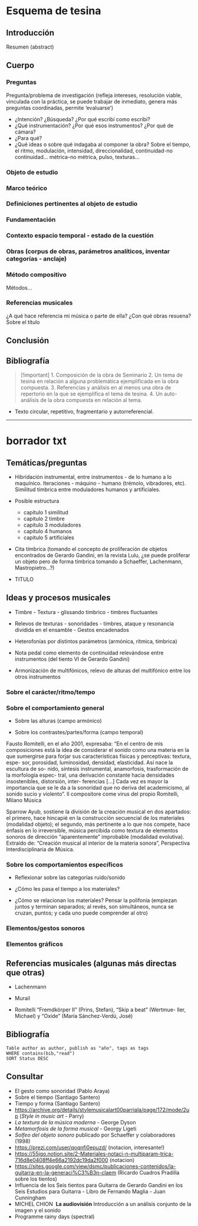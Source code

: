 # Esquema de tesina

## Introducción

Resumen (abstract)
## Cuerpo

### Preguntas

Pregunta/problema de investigación (refleja intereses, resolución viable, vinculada con la práctica, se puede trabajar de inmediato, genera más preguntas coordinadas, permite ‘evaluarse’)

- ¿Intención? ¿Búsqueda? ¿Por qué escribí como escribí?
- ¿Qué instrumentación? ¿Por qué esos instrumentos? ¿Por qué de cámara?
- ¿Para qué?
- ¿Qué ideas o sobre qué indagaba al componer la obra? Sobre el tiempo, el ritmo, modulación, intensidad, direccionalidad, continuidad-no continuidad... métrica-no métrica, pulso, texturas...
### Objeto de estudio

### Marco teórico

### Definiciones pertinentes al objeto de estudio

### Fundamentación

### Contexto espacio temporal - estado de la cuestión

### Obras (corpus de obras, parámetros analíticos, inventar categorías - anclaje)

### Método compositivo

Métodos…
### Referencias musicales

¿A qué hace referencia mi música o parte de ella? ¿Con qué obras resuena?
Sobre el título
## Conclusión

## Bibliografía


> [!important] 1. Composición de la obra de Seminario
> 2. Un tema de tesina en relación a alguna problemática ejemplificada en la obra compuesta.
> 3. Referencias y análisis en al menos una obra de repertorio en la que se ejemplifica el tema de tesina.
> 4. Un auto-análisis de la obra compuesta en relación al tema.
* Texto circular, repetitivo, fragmentario y autorreferencial.
---
# borrador txt
## Temáticas/preguntas
- Hibridación instrumental, entre instrumentos - de lo humano a lo maquínico. Iteraciones - máquino - humano (trémolo, vibradores, etc). Similitud tímbrica entre moduladores humanos y artificiales.

- Posible estructura
	- capitulo 1 similitud
	- capitulo 2 timbre
	- capitulo 3 moduladores
	- capitulo 4 humanos
	- capitulo 5 artificiales

- Cita tímbrica (tomando el concepto de proliferación de objetos encontrados de Gerardo Gandini, en la revista Lulu, ¿se puede proliferar un objeto pero de forma tímbrica tomando a Schaeffer, Lachenmann, Mastropietro…?)
    
- TITULO

## Ideas y procesos musicales
- Timbre - Textura - glissando tímbrico - timbres fluctuantes
    
- Relevos de texturas - sonoridades - timbres, ataque y resonancia dividida en el ensamble - Gestos encadenados
    
- Heterofonías por distintos parámetros (armónica, rítmica, tímbrica)
    
- Nota pedal como elemento de continuidad relevándose entre instrumentos (del tiento VI de Gerardo Gandini)
    
- Armonización de multifónicos, relevo de alturas del multifónico entre los otros instrumentos
### Sobre el carácter/ritmo/tempo
### Sobre el comportamiento general
- Sobre las alturas (campo armónico)
    
- Sobre los contrastes/partes/forma (campo temporal)

Fausto Romitelli, en el año 2001, expresaba: “En el centro de mis composiciones está la idea de considerar el sonido como una materia en la que sumergirse para forjar sus características físicas y perceptivas: textura, espe- sor, porosidad, luminosidad, densidad, elasticidad. Así nace la escultura de so- nido, síntesis instrumental, anamorfosis, trasformación de la morfología espec- tral, una derivación constante hacia densidades insostenibles, distorsión, inter- ferencias [...] Cada vez es mayor la importancia que se le da a la sonoridad que no deriva del academicismo, al sonido sucio y violento”. Il compositore come virus del propio Romitelli, Milano Música

Sparrow Ayub, sostiene la división de la creación musical en dos apartados: el primero, hace hincapié en la construcción secuencial de los materiales (modalidad objeto); el segundo, más pertinente a lo que nos compete, hace énfasis en lo irreversible, música percibida como textura de elementos sonoros de dirección “aparentemente” improbable (modalidad evolutiva). Extraído de: “Creación musical al interior de la materia sonora”, Perspectiva Interdisciplinaria de Música.

### Sobre los comportamientos específicos
- Reflexionar sobre las categorías ruido/sonido
    
- ¿Cómo les pasa el tiempo a los materiales?
    
- ¿Cómo se relacionan los materiales? Pensar la polifonía (empiezan juntos y terminan separados; al revés, son simultáneos, nunca se cruzan, puntos; y cada uno puede comprender al otro)
### Elementos/gestos sonoros
### Elementos gráficos
## Referencias musicales (algunas más directas que otras)
- Lachenmann
    
- Murail
    
- Romitelli
“Fremdkörper II” (Prins, Stefan), “Skip a beat” (Wertmue- ller, Michael) y “Oxide” (María Sánchez-Verdú, José)
## Bibliografía
```dataview
Table author as author, publish as "año", tags as tags
WHERE contains(bib,"read")
SORT Status DESC
```
    
## Consultar
- El gesto como sonoridad (Pablo Araya)
- Sobre el tiempo (Santiago Santero)
- Tiempo y forma (Santiago Santero)
- https://archive.org/details/stylemusicalart00parriala/page/172/mode/2up (*Style in music art* - Parry)
- *La textura de la música moderna* - George Dyson
- *Metamorfosis de la forma musical* - Georgy Ligeti
- _Solfeo del objeto sonoro_ publicado por Schaeffer y colaboradores (1998)
- https://prezi.com/user/qoqnfi0epuzd/ (notacion, interesante!)
- https://55igo.notion.site/2-Materiales-notaci-n-multiparam-trica-716d8e0408ff4e66a2192dc19da2f000 (notacion)
- https://sites.google.com/view/dsmc/publicaciones-contenidos/la-guitarra-en-la-generaci%C3%B3n-claem (Ricardo Cuadros Pradilla sobre los tientos)
- Influencia de los Seis tientos para Guitarra de Gerardo Gandini en los Seis Estudios para Guitarra - Libro de Fernando Maglia - Juan Cunningham
-  MICHEL CHION  **La audiovisión** Introducción a un análisis conjunto de la imagen y el sonido
- Programme rainy days (spectral)
